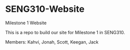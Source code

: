 # SENG310-Website
Milestone 1 Website

This is a repo to build our site for Milestone 1 in SENG310.

Members: Kahvi, Jonah, Scott, Keegan, Jack
